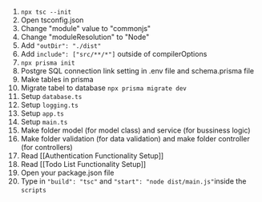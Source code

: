 1. ⁠`⁠npx tsc --init`
2. ⁠Open tsconfig.json
3. ⁠⁠Change "module" value to "commonjs"
4. ⁠Change "moduleResolution" to "Node"
5. ⁠Add `"outDir": "./dist"`
6. Add `include": ["src/**/*"]` outside of compilerOptions
7. `npx prisma init`
8. Postgre SQL connection link setting in .env file and schema.prisma file
9. Make tables in prisma
10. Migrate tabel to database `npx prisma migrate dev`
11. Setup `database.ts`
12. Setup `logging.ts`
13. Setup `app.ts`
14. Setup `main.ts`
15. Make folder model (for model class) and service (for bussiness logic)
16. Make folder validation (for data validation) and make folder controller (for controllers)
17. Read [[Authentication Functionality Setup]]
18. Read [[Todo List Functionality Setup]]
19. Open your package.json file
20. Type in `"build": "tsc"` and `"start": "node dist/main.js"`inside the `scripts` 
